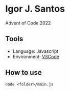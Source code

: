 # Igor J. Santos

Advent of Code 2022

## Tools

- Language: Javascript
- Environment: [VSCode][vscode]

## How to use

```
node <folder>/main.js
```

[vscode]: https://code.visualstudio.com/